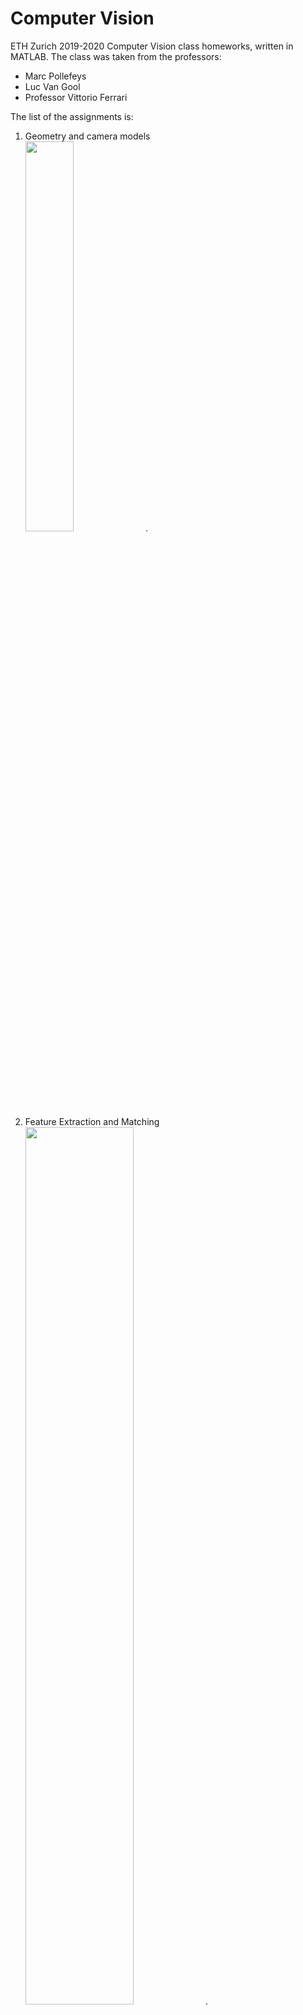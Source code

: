 # Computer Vision
ETH Zurich 2019-2020 Computer Vision class homeworks, written in MATLAB.
The class was taken from the professors:
- Marc Pollefeys
- Luc Van Gool
- Professor Vittorio Ferrari

The list of the assignments is:
1. Geometry and camera models <br>
<img src="https://github.com/alessiapacca/Computer-Vision-/blob/master/imgs/camera.png" width="40%">.
2. Feature Extraction and Matching <br>
<img src="https://github.com/alessiapacca/Computer-Vision-/blob/master/imgs/featureextraction.png" width="60%">.
3. Particle Filter and Monte Carlo Localization	<br>
<img src="https://github.com/alessiapacca/Computer-Vision-/blob/master/imgs/montecarli.png" width="60%">.
4. Model Fitting and Multiple View Geometry	<br>
<img src="https://github.com/alessiapacca/Computer-Vision-/blob/master/imgs/modelfitting.png" width="60%">.
5. Image Segmentation <br>
<img src="https://github.com/alessiapacca/Computer-Vision-/blob/master/imgs/segmentation.png" width="60%">.
6. Stereo Matching <br>
<img src="https://github.com/alessiapacca/Computer-Vision-/blob/master/imgs/stereomatching.png" width="60%">.
7. Structure from Motion <br>
<img src="https://github.com/alessiapacca/Computer-Vision-/blob/master/imgs/structurefrommotion.png" width="60%">.
8. Shape Context	<br>
<img src="https://github.com/alessiapacca/Computer-Vision-/blob/master/imgs/shapecontext.png" width="40%">.
9. Shape from Silhouettes<br>
<img src="https://github.com/alessiapacca/Computer-Vision-/blob/master/imgs/shapefromsil.png" width="60%">.
10. Object Category Recognition	<br>
<img src="https://github.com/alessiapacca/Computer-Vision-/blob/master/imgs/codebok.png" width="50%">.
11. Condensation Tracker	<br>
<img src="https://github.com/alessiapacca/Computer-Vision-/blob/master/imgs/cond_tracker.png" width="70%">.



Final average: 93.26/100
